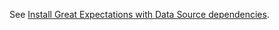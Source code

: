 See [Install Great Expectations with Data Source dependencies](/docs/oss/guides/setup/installation/install_gx).